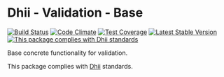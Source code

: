 # Dhii - Validation - Base
[![Build Status](https://travis-ci.org/Dhii/validation-base.svg?branch=master)](https://travis-ci.org/Dhii/validation-base)
[![Code Climate](https://codeclimate.com/github/Dhii/validation-base/badges/gpa.svg)](https://codeclimate.com/github/Dhii/validation-base)
[![Test Coverage](https://codeclimate.com/github/Dhii/validation-base/badges/coverage.svg)](https://codeclimate.com/github/Dhii/validation-base/coverage)
[![Latest Stable Version](https://poser.pugx.org/dhii/validation-base/version)](https://packagist.org/packages/dhii/validation-base)
[![This package complies with Dhii standards](https://img.shields.io/badge/Dhii-Compliant-green.svg?style=flat-square)][Dhii]

Base concrete functionality for validation.

This package complies with [Dhii] standards.

[Dhii]: https://github.com/Dhii/dhii
